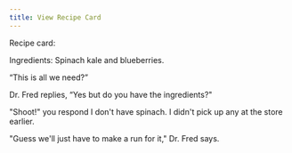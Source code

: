 ```yaml
---
title: View Recipe Card
---
```


Recipe card: 

Ingredients:
Spinach kale and blueberries.

“This is all we need?”

Dr. Fred replies, “Yes but do you have the ingredients?"

"Shoot!" you respond I don't have spinach. I didn't pick up any at the store earlier. 

"Guess we'll just have to make a run for it," Dr. Fred says.
